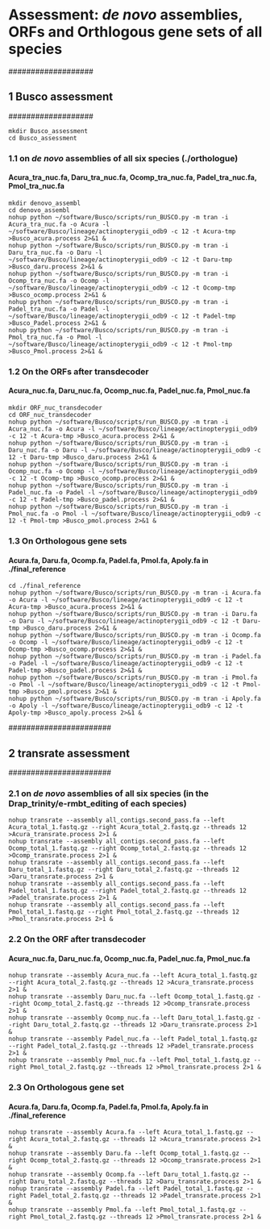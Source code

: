 Assessment: _de novo_ assemblies, ORFs and Orthlogous gene sets of all species   
======================================
###################  
## 1 Busco assessment   
###################  
```shell
mkdir Busco_assessment  
cd Busco_assessment  
```
### 1.1 on _de novo_ assemblies of all six species (./orthologue)  
#### Acura_tra_nuc.fa, Daru_tra_nuc.fa, Ocomp_tra_nuc.fa, Padel_tra_nuc.fa, Pmol_tra_nuc.fa
```shell
mkdir denovo_assembl  
cd denovo_assembl
nohup python ~/software/Busco/scripts/run_BUSCO.py -m tran -i Acura_tra_nuc.fa -o Acura -l ~/software/Busco/lineage/actinopterygii_odb9 -c 12 -t Acura-tmp >Busco_acura.process 2>&1 &  
nohup python ~/software/Busco/scripts/run_BUSCO.py -m tran -i Daru_tra_nuc.fa -o Daru -l ~/software/Busco/lineage/actinopterygii_odb9 -c 12 -t Daru-tmp >Busco_daru.process 2>&1 &  
nohup python ~/software/Busco/scripts/run_BUSCO.py -m tran -i Ocomp_tra_nuc.fa -o Ocomp -l ~/software/Busco/lineage/actinopterygii_odb9 -c 12 -t Ocomp-tmp >Busco_ocomp.process 2>&1 &  
nohup python ~/software/Busco/scripts/run_BUSCO.py -m tran -i Padel_tra_nuc.fa -o Padel -l ~/software/Busco/lineage/actinopterygii_odb9 -c 12 -t Padel-tmp >Busco_Padel.process 2>&1 &  
nohup python ~/software/Busco/scripts/run_BUSCO.py -m tran -i Pmol_tra_nuc.fa -o Pmol -l ~/software/Busco/lineage/actinopterygii_odb9 -c 12 -t Pmol-tmp >Busco_Pmol.process 2>&1 &  
```
### 1.2 On the ORFs after transdecoder  
#### Acura_nuc.fa, Daru_nuc.fa, Ocomp_nuc.fa, Padel_nuc.fa, Pmol_nuc.fa
```shell
mkdir ORF_nuc_transdecoder  
cd ORF_nuc_transdecoder  
nohup python ~/software/Busco/scripts/run_BUSCO.py -m tran -i Acura_nuc.fa -o Acura -l ~/software/Busco/lineage/actinopterygii_odb9 -c 12 -t Acura-tmp >Busco_acura.process 2>&1 &  
nohup python ~/software/Busco/scripts/run_BUSCO.py -m tran -i Daru_nuc.fa -o Daru -l ~/software/Busco/lineage/actinopterygii_odb9 -c 12 -t Daru-tmp >Busco_daru.process 2>&1 &  
nohup python ~/software/Busco/scripts/run_BUSCO.py -m tran -i Ocomp_nuc.fa -o Ocomp -l ~/software/Busco/lineage/actinopterygii_odb9 -c 12 -t Ocomp-tmp >Busco_ocomp.process 2>&1 &  
nohup python ~/software/Busco/scripts/run_BUSCO.py -m tran -i Padel_nuc.fa -o Padel -l ~/software/Busco/lineage/actinopterygii_odb9 -c 12 -t Padel-tmp >Busco_padel.process 2>&1 &  
nohup python ~/software/Busco/scripts/run_BUSCO.py -m tran -i Pmol_nuc.fa -o Pmol -l ~/software/Busco/lineage/actinopterygii_odb9 -c 12 -t Pmol-tmp >Busco_pmol.process 2>&1 &  
```  
### 1.3 On Orthologous gene sets  
#### Acura.fa, Daru.fa, Ocomp.fa, Padel.fa, Pmol.fa, Apoly.fa in ./final_reference
```shell
cd ./final_reference
nohup python ~/software/Busco/scripts/run_BUSCO.py -m tran -i Acura.fa -o Acura -l ~/software/Busco/lineage/actinopterygii_odb9 -c 12 -t Acura-tmp >Busco_acura.process 2>&1 &  
nohup python ~/software/Busco/scripts/run_BUSCO.py -m tran -i Daru.fa -o Daru -l ~/software/Busco/lineage/actinopterygii_odb9 -c 12 -t Daru-tmp >Busco_daru.process 2>&1 &  
nohup python ~/software/Busco/scripts/run_BUSCO.py -m tran -i Ocomp.fa -o Ocomp -l ~/software/Busco/lineage/actinopterygii_odb9 -c 12 -t Ocomp-tmp >Busco_ocomp.process 2>&1 &  
nohup python ~/software/Busco/scripts/run_BUSCO.py -m tran -i Padel.fa -o Padel -l ~/software/Busco/lineage/actinopterygii_odb9 -c 12 -t Padel-tmp >Busco_padel.process 2>&1 &  
nohup python ~/software/Busco/scripts/run_BUSCO.py -m tran -i Pmol.fa -o Pmol -l ~/software/Busco/lineage/actinopterygii_odb9 -c 12 -t Pmol-tmp >Busco_pmol.process 2>&1 &  
nohup python ~/software/Busco/scripts/run_BUSCO.py -m tran -i Apoly.fa -o Apoly -l ~/software/Busco/lineage/actinopterygii_odb9 -c 12 -t Apoly-tmp >Busco_apoly.process 2>&1 &  
```  
#######################  
## 2 transrate assessment
#######################  
  
### 2.1 on _de novo_ assemblies of all six species (in the Drap_trinity/e-rmbt_editing of each species)  
```shell
nohup transrate --assembly all_contigs.second_pass.fa --left Acura_total_1.fastq.gz --right Acura_total_2.fastq.gz --threads 12 >Acura_transrate.process 2>1 &  
nohup transrate --assembly all_contigs.second_pass.fa --left Ocomp_total_1.fastq.gz --right Ocomp_total_2.fastq.gz --threads 12 >Ocomp_transrate.process 2>1 &  
nohup transrate --assembly all_contigs.second_pass.fa --left Daru_total_1.fastq.gz --right Daru_total_2.fastq.gz --threads 12 >Daru_transrate.process 2>1 &  
nohup transrate --assembly all_contigs.second_pass.fa --left Padel_total_1.fastq.gz --right Padel_total_2.fastq.gz --threads 12 >Padel_transrate.process 2>1 &  
nohup transrate --assembly all_contigs.second_pass.fa --left Pmol_total_1.fastq.gz --right Pmol_total_2.fastq.gz --threads 12 >Pmol_transrate.process 2>1 &  
```
### 2.2 On the ORF after transdecoder  
#### Acura_nuc.fa, Daru_nuc.fa, Ocomp_nuc.fa, Padel_nuc.fa, Pmol_nuc.fa  
```shell
nohup transrate --assembly Acura_nuc.fa --left Acura_total_1.fastq.gz --right Acura_total_2.fastq.gz --threads 12 >Acura_transrate.process 2>1 &  
nohup transrate --assembly Daru_nuc.fa --left Ocomp_total_1.fastq.gz --right Ocomp_total_2.fastq.gz --threads 12 >Ocomp_transrate.process 2>1 &  
nohup transrate --assembly Ocomp_nuc.fa --left Daru_total_1.fastq.gz --right Daru_total_2.fastq.gz --threads 12 >Daru_transrate.process 2>1 &  
nohup transrate --assembly Padel_nuc.fa --left Padel_total_1.fastq.gz --right Padel_total_2.fastq.gz --threads 12 >Padel_transrate.process 2>1 &  
nohup transrate --assembly Pmol_nuc.fa --left Pmol_total_1.fastq.gz --right Pmol_total_2.fastq.gz --threads 12 >Pmol_transrate.process 2>1 & 
```  
### 2.3 On Orthologous gene set  
#### Acura.fa, Daru.fa, Ocomp.fa, Padel.fa, Pmol.fa, Apoly.fa in ./final_reference
```shell
nohup transrate --assembly Acura.fa --left Acura_total_1.fastq.gz --right Acura_total_2.fastq.gz --threads 12 >Acura_transrate.process 2>1 &  
nohup transrate --assembly Daru.fa --left Ocomp_total_1.fastq.gz --right Ocomp_total_2.fastq.gz --threads 12 >Ocomp_transrate.process 2>1 &  
nohup transrate --assembly Ocomp.fa --left Daru_total_1.fastq.gz --right Daru_total_2.fastq.gz --threads 12 >Daru_transrate.process 2>1 &  
nohup transrate --assembly Padel.fa --left Padel_total_1.fastq.gz --right Padel_total_2.fastq.gz --threads 12 >Padel_transrate.process 2>1 &  
nohup transrate --assembly Pmol.fa --left Pmol_total_1.fastq.gz --right Pmol_total_2.fastq.gz --threads 12 >Pmol_transrate.process 2>1 &  
```
